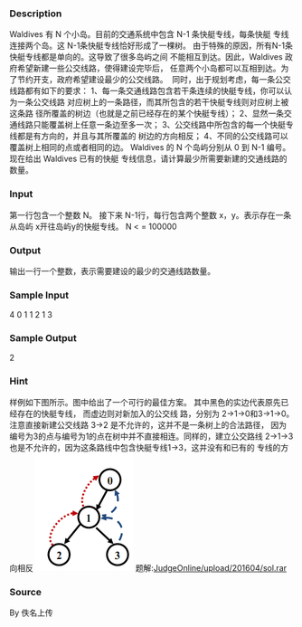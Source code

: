 
### Description
Waldives 有 N 个小岛。目前的交通系统中包含 N-1 条快艇专线，每条快艇
专线连接两个岛。这 N-1条快艇专线恰好形成了一棵树。 
由于特殊的原因，所有N-1条快艇专线都是单向的。这导致了很多岛屿之间
不能相互到达。因此，Waldives 政府希望新建一些公交线路，使得建设完毕后，
任意两个小岛都可以互相到达。为了节约开支，政府希望建设最少的公交线路。  
同时，出于规划考虑，每一条公交线路都有如下的要求： 
1、每一条交通线路包含若干条连续的快艇专线，你可以认为一条公交线路
对应树上的一条路径，而其所包含的若干快艇专线则对应树上被这条路
径所覆盖的树边（也就是之前已经存在的某个快艇专线）； 
2、显然一条交通线路只能覆盖树上任意一条边至多一次； 
3、公交线路中所包含的每一个快艇专线都是有方向的，并且与其所覆盖的
树边的方向相反； 
4、不同的公交线路可以覆盖树上相同的点或者相同的边。 
Waldives 的 N 个岛屿分别从 0 到 N-1 编号。现在给出 Waldives 已有的快艇
专线信息，请计算最少所需要新建的交通线路的数量。
### Input
第一行包含一个整数 N。 接下来 N-1行，每行包含两个整数 x，y。表示存在一条从岛屿 x开往岛屿y的快艇专线。 N < = 100000
### Output
输出一行一个整数，表示需要建设的最少的交通线路数量。
### Sample Input
4
0 1
1 2
1 3
### Sample Output
2
### Hint
样例如下图所示。图中给出了一个可行的最佳方案。
其中黑色的实边代表原先已经存在的快艇专线， 而虚边则对新加入的公交线
路，分别为 2->1->0和3->1->0。
注意直接新建公交线路 3->2 是不允许的，这并不是一条树上的合法路径，
因为编号为3的点与编号为1的点在树中并不直接相连。同样的，建立公交路线
2->1->3也是不允许的，因为这条路线中包含快艇专线1->3，这并没有和已有的
专线的方向相反
![](/JudgeOnline/upload/201604/aa.png)
题解:[JudgeOnline/upload/201604/sol.rar](/JudgeOnline/upload/201604/sol.rar)
### Source
By 佚名上传